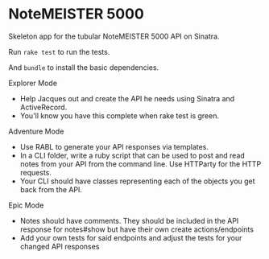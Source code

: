 # NoteMEISTER 5000

Skeleton app for the tubular NoteMEISTER 5000 API on Sinatra.

Run `rake test` to run the tests.

And `bundle` to install the basic dependencies.


Explorer Mode
- Help Jacques out and create the API he needs using Sinatra and ActiveRecord.
- You'll know you have this complete when rake test is green.

Adventure Mode
- Use RABL to generate your API responses via templates.
- In a CLI folder, write a ruby script that can be used to post and read notes from your API from the command line. Use HTTParty for the HTTP requests.
- Your CLI should have classes representing each of the objects you get back from the API.

Epic Mode
- Notes should have comments. They should be included in the API response for notes#show but have their own create actions/endpoints
- Add your own tests for said endpoints and adjust the tests for your changed API responses

